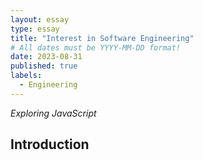 ```yaml
---
layout: essay
type: essay
title: "Interest in Software Engineering"
# All dates must be YYYY-MM-DD format!
date: 2023-08-31
published: true
labels:
  - Engineering
---
```

*Exploring JavaScript*
## Introduction
